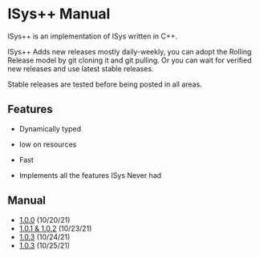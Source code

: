 # ISys++ Manual

ISys++ is an implementation of ISys written in C++.

ISys++ Adds new releases mostly daily-weekly, you can adopt the Rolling Release model by git cloning it and git pulling. Or you can wait for verified new releases and use latest stable releases.

Stable releases are tested before being posted in all areas.

## Features

- Dynamically typed

- low on resources

- Fast

- Implements all the features ISys Never had

## Manual

- [1.0.0](./manual/1/1.0.0/index.md) (10/20/21)
- [1.0.1 & 1.0.2](./manual/1/1.0.1/index.md) (10/23/21)
- [1.0.3](./manual/1/1.0.3/index.md) (10/24/21)
- [1.0.3](./manual/1/1.0.4/index.md) (10/25/21)

<!-- ### B

- [`baselib`](./manual/1.0.0/baselib.md)

### I

- [`Inner Workings`](./manual/1.0.0/workings.md)
### V

- [`keywords`](./manual/1.0.0/keywords.md) -->
